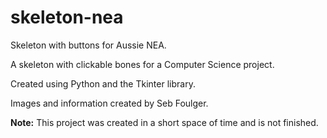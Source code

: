 # skeleton-nea
Skeleton with buttons for Aussie NEA.

A skeleton with clickable bones for a Computer Science project.

Created using Python and the Tkinter library.

Images and information created by Seb Foulger.

**Note:** This project was created in a short space of time and is not finished.
